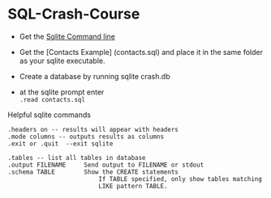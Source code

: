 # SQL-Crash-Course


* Get the [Sqlite Command line](https://www.sqlite.org/download.html)
* Get the [Contacts Example] (contacts.sql) and place it in the same folder as your sqlite executable.

* Create a database by running sqlite crash.db
* at the sqlite prompt enter  
```.read contacts.sql ```


Helpful sqlite commands
```
.headers on -- results will appear with headers
.mode columns -- outputs results as columns
.exit or .quit  --exit sqlite

.tables -- list all tables in database
.output FILENAME     Send output to FILENAME or stdout
.schema TABLE        Show the CREATE statements
                         If TABLE specified, only show tables matching
                         LIKE pattern TABLE.
```


